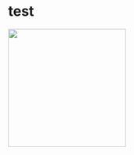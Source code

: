 # test
<span align="center" style="color: black">
  <img src="https://pjreddie.com/static/img/darknet.png" width="240px">
</span>
